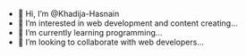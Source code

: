 - 👋 Hi, I’m @Khadija-Hasnain
- 👀 I’m interested in web development and content creating...
- 🌱 I’m currently learning programming...
- 💞️ I’m looking to collaborate with web developers...


<!---
Khadija-Hasnain/Khadija-Hasnain is a ✨ special ✨ repository because its `README.md` (this file) appears on your GitHub profile.
You can click the Preview link to take a look at your changes.
--->
